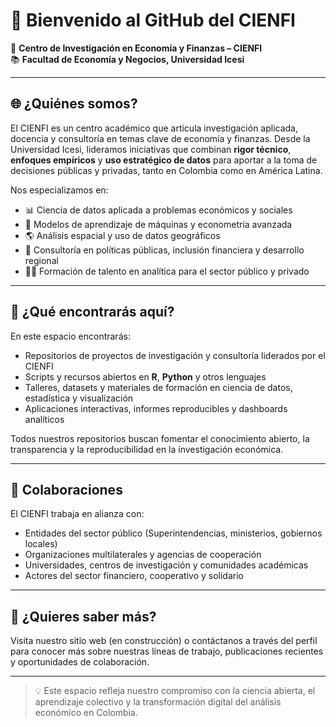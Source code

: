 # 👋 Bienvenido al GitHub del CIENFI

📍 **Centro de Investigación en Economía y Finanzas – CIENFI**  
📚 **Facultad de Economía y Negocios, Universidad Icesi**

---

## 🌐 ¿Quiénes somos?

El CIENFI es un centro académico que articula investigación aplicada, docencia y consultoría en temas clave de economía y finanzas. Desde la Universidad Icesi, lideramos iniciativas que combinan **rigor técnico**, **enfoques empíricos** y **uso estratégico de datos** para aportar a la toma de decisiones públicas y privadas, tanto en Colombia como en América Latina.

Nos especializamos en:

- 📊 Ciencia de datos aplicada a problemas económicos y sociales  
- 🧠 Modelos de aprendizaje de máquinas y econometría avanzada  
- 🌎 Análisis espacial y uso de datos geográficos  
- 🤝 Consultoría en políticas públicas, inclusión financiera y desarrollo regional  
- 👩‍🏫 Formación de talento en analítica para el sector público y privado

---

## 📁 ¿Qué encontrarás aquí?

En este espacio encontrarás:

- Repositorios de proyectos de investigación y consultoría liderados por el CIENFI  
- Scripts y recursos abiertos en **R**, **Python** y otros lenguajes  
- Talleres, datasets y materiales de formación en ciencia de datos, estadística y visualización  
- Aplicaciones interactivas, informes reproducibles y dashboards analíticos

Todos nuestros repositorios buscan fomentar el conocimiento abierto, la transparencia y la reproducibilidad en la investigación económica.

---

## 🤝 Colaboraciones

El CIENFI trabaja en alianza con:

- Entidades del sector público (Superintendencias, ministerios, gobiernos locales)  
- Organizaciones multilaterales y agencias de cooperación  
- Universidades, centros de investigación y comunidades académicas  
- Actores del sector financiero, cooperativo y solidario

---

## 🚀 ¿Quieres saber más?

Visita nuestro sitio web (en construcción) o contáctanos a través del perfil para conocer más sobre nuestras líneas de trabajo, publicaciones recientes y oportunidades de colaboración.

---

> 💡 Este espacio refleja nuestro compromiso con la ciencia abierta, el aprendizaje colectivo y la transformación digital del análisis económico en Colombia.
